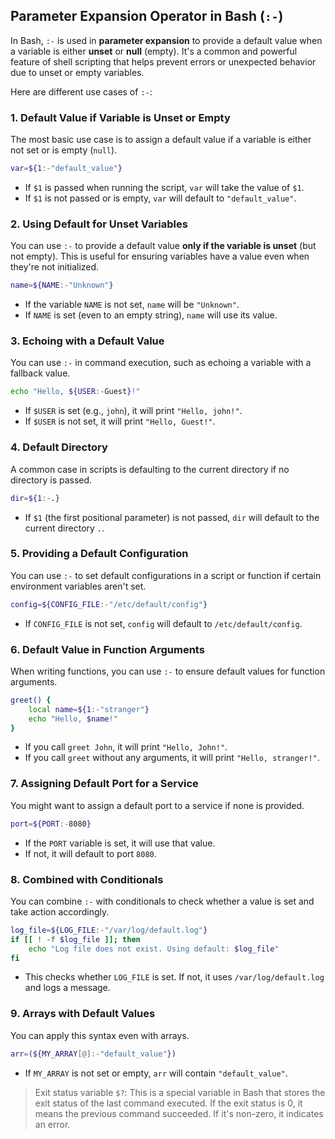 ## Parameter Expansion Operator in Bash (`:-`)

In Bash, `:-` is used in **parameter expansion** to provide a default value when a variable is either **unset** or **null** (empty). It's a common and powerful feature of shell scripting that helps prevent errors or unexpected behavior due to unset or empty variables.

Here are different use cases of `:-`:

### 1. **Default Value if Variable is Unset or Empty**
The most basic use case is to assign a default value if a variable is either not set or is empty (`null`).

```bash
var=${1:-"default_value"}
```

- If `$1` is passed when running the script, `var` will take the value of `$1`.
- If `$1` is not passed or is empty, `var` will default to `"default_value"`.

### 2. **Using Default for Unset Variables**
You can use `:-` to provide a default value **only if the variable is unset** (but not empty). This is useful for ensuring variables have a value even when they're not initialized.

```bash
name=${NAME:-"Unknown"}
```

- If the variable `NAME` is not set, `name` will be `"Unknown"`.
- If `NAME` is set (even to an empty string), `name` will use its value.

### 3. **Echoing with a Default Value**
You can use `:-` in command execution, such as echoing a variable with a fallback value.

```bash
echo "Hello, ${USER:-Guest}!"
```

- If `$USER` is set (e.g., `john`), it will print `"Hello, john!"`.
- If `$USER` is not set, it will print `"Hello, Guest!"`.

### 4. **Default Directory**
A common case in scripts is defaulting to the current directory if no directory is passed.

```bash
dir=${1:-.}
```

- If `$1` (the first positional parameter) is not passed, `dir` will default to the current directory `.`.

### 5. **Providing a Default Configuration**
You can use `:-` to set default configurations in a script or function if certain environment variables aren't set.

```bash
config=${CONFIG_FILE:-"/etc/default/config"}
```

- If `CONFIG_FILE` is not set, `config` will default to `/etc/default/config`.

### 6. **Default Value in Function Arguments**
When writing functions, you can use `:-` to ensure default values for function arguments.

```bash
greet() {
    local name=${1:-"stranger"}
    echo "Hello, $name!"
}
```

- If you call `greet John`, it will print `"Hello, John!"`.
- If you call `greet` without any arguments, it will print `"Hello, stranger!"`.

### 7. **Assigning Default Port for a Service**
You might want to assign a default port to a service if none is provided.

```bash
port=${PORT:-8080}
```

- If the `PORT` variable is set, it will use that value.
- If not, it will default to port `8080`.

### 8. **Combined with Conditionals**
You can combine `:-` with conditionals to check whether a value is set and take action accordingly.

```bash
log_file=${LOG_FILE:-"/var/log/default.log"}
if [[ ! -f $log_file ]]; then
    echo "Log file does not exist. Using default: $log_file"
fi
```

- This checks whether `LOG_FILE` is set. If not, it uses `/var/log/default.log` and logs a message.

### 9. **Arrays with Default Values**
You can apply this syntax even with arrays.

```bash
arr=(${MY_ARRAY[@]:-"default_value"})
```

- If `MY_ARRAY` is not set or empty, `arr` will contain `"default_value"`.


> Exit status variable `$?`: This is a special variable in Bash that stores the exit status of the last command executed. If the exit status is 0, it means the previous command succeeded. If it's non-zero, it indicates an error.